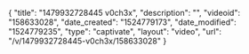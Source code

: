 {
    "title": "1479932728445 v0ch3x",
    "description": "",
    "videoid": "158633028",
    "date_created": "1524779173",
    "date_modified": "1524779235",
    "type": "captivate",
    "layout": "video",
    "url": "\/v\/1479932728445-v0ch3x\/158633028"
}